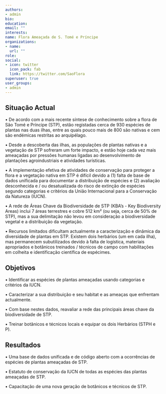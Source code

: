 ```yaml
---
authors:
- admin
bio: 
education:
email: ""
interests:
name: Flora Ameaçada de S. Tomé e Príncipe
organizations:
- name:
  url: ""
role: 
social:
- icon: twitter
  icon_pack: fab
  link: https://twitter.com/SaoFlora
superuser: true
user_groups:
- admin
---
```


## Situação Actual  

• De acordo com a mais recente síntese de conhecimento sobre a flora de São Tomé e Príncipe (STP), estão registadas cerca de 930 espécies de plantas nas duas ilhas, entre as quais pouco mais de 800 são nativas e cem são endémicas restritas ao arquipélago.  

• Desde a descoberta das ilhas, as populações de plantas nativas e a vegetação de STP sofreram um forte impacto, e estão hoje cada vez mais ameaçadas por pressões humanas ligadas ao desenvolvimento de plantações agroindustriais e atividades turísticas.  

• A implementação efetiva de atividades de conservação para proteger a flora e a vegetação nativa em STP é difícil devido a (1) falta de base de dados unificada para documentar a distribuição de espécies e (2) avaliação desconhecida e / ou desatualizada do risco de extinção de espécies segundo categorias e critérios da União Internacional para a Conservação da Natureza (IUCN).  

• A rede de Áreas Chave da Biodiversidade de STP (KBA’s - Key Biodiversity Areas) inclui 7 áreas terrestres e cobre 512 km² (ou seja, cerca de 50% de STP), mas a sua delimitação não levou em consideração a biodiversidade vegetal e a distribuição da vegetação.  

• Recursos limitados dificultam actualmente a caracterização e dinâmica da diversidade de plantas em STP. Existem dois herbários (um em cada ilha), mas permanecem subutilizados devido à falta de logística, materiais apropriados e botânicos treinados / técnicos de campo com habilitações em colheita e identificação científica de espécimes.  

## Objetivos
  
• Identificar as espécies de plantas ameaçadas usando categorias e critérios da IUCN.  

• Caracterizar a sua distribuição e seu habitat e as ameaças que enfrentam actualmente.  

• Com base nestes dados, reavaliar a rede das principais áreas chave da biodiversidade de STP.  

• Treinar botânicos e técnicos locais e equipar os dois Herbários (STPH e P).  


## Resultados  

• Uma base de dados unificada e de código aberto com a ocorrências de espécies de plantas ameaçadas de STP.  

• Estatuto de conservação da IUCN de todas as espécies das plantas ameaçadas de STP.  

• Capacitação de uma nova geração de botânicos e técnicos de STP.  

